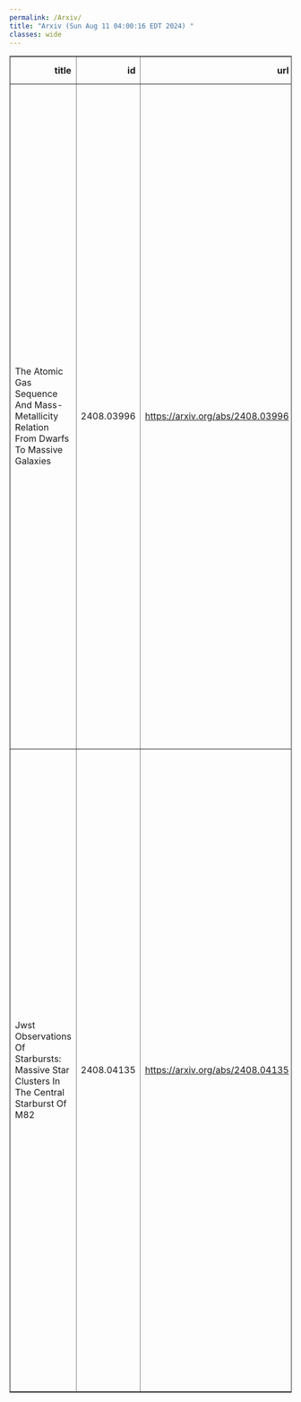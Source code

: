 ```yaml
---
permalink: /Arxiv/
title: "Arxiv (Sun Aug 11 04:00:16 EDT 2024) "
classes: wide
---
```

<table border="1" class="dataframe">
  <thead>
    <tr style="text-align: right;">
      <th>title</th>
      <th>id</th>
      <th>url</th>
      <th>authors</th>
      <th>Local Authors</th>
    </tr>
  </thead>
  <tbody>
    <tr>
      <td>The Atomic Gas Sequence And Mass-Metallicity Relation From Dwarfs To   Massive Galaxies</td>
      <td>2408.03996</td>
      <td><a href="https://arxiv.org/abs/2408.03996" target="_blank">https://arxiv.org/abs/2408.03996</a></td>
      <td>D. Scholte, A. Saintonge, J. Moustakas, B. Catinella, H. Zou, B. Dey, J. Aguilar, S. Ahlen, A. Anand, R. Blum, D. Brooks, C. Circosta, T. Claybaugh, A. De La Macorra, P. Doel, A. Font-Ribera, P. U. Förster, J. E. Forero-Romero, E. Gaztañaga, S. Gontcho A Gontcho, S. Juneau, R. Kehoe, T. Kisner, S. E. Koposov, A. Kremin, A. Lambert, M. Landriau, C. Maraston, P. Martini, A. Meisner, A. S. Mighty, R. Miquel, A. D. Myers, J. Nie, C. Poppett, F. Prada, M. Rezaie, G. Rossi, E. Sanchez, M. Schubnell, J. Silber, D. Sprayberry, M. Siudek, F. Speranza, G. Tarlé, B. A. Weaver</td>
      <td>Paul Martini</td>
    </tr>
    <tr>
      <td>Jwst Observations Of Starbursts: Massive Star Clusters In The Central   Starburst Of M82</td>
      <td>2408.04135</td>
      <td><a href="https://arxiv.org/abs/2408.04135" target="_blank">https://arxiv.org/abs/2408.04135</a></td>
      <td>Rebecca C. Levy, Alberto D. Bolatto, Divakara Mayya, Bolivia Cuevas-Otahola, Elizabeth Tarantino, Martha L. Boyer, Leindert A. Boogaard, Torsten Böker, Serena A. Cronin, Daniel A. Dale, Keaton Donaghue, Kimberly L. Emig, Deanne B. Fisher, Simon C. O. Glover, Rodrigo Herrera-Camus, María J. Jiménez-Donaire, Ralf S. Klessen, Laura Lenkić, Adam K. Leroy, Ilse De Looze, David S. Meier, Elisabeth A. C. Mills, Juergen Ott, Mónica Relaño, Sylvain Veilleux, Vicente Villanueva, Fabian Walter, Paul P. Van Der Werf</td>
      <td>Adam Leroy</td>
    </tr>
  </tbody>
</table>